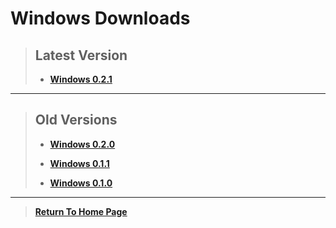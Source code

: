 # Windows Downloads

> ## Latest Version
>
> - [**Windows 0.2.1**](https://github.com/NoahRobichaux/Robichaux_Breakout/releases/tag/v0.2.1)

***

> ## Old Versions
> 
> - [**Windows 0.2.0**](https://github.com/NoahRobichaux/Robichaux_Breakout/releases/tag/v0.2.0)
> 
> - [**Windows 0.1.1**](https://github.com/NoahRobichaux/Robichaux_Breakout/releases/tag/v0.1.1)
> 
> - [**Windows 0.1.0**](https://github.com/NoahRobichaux/Robichaux_Breakout/releases/tag/v0.1.0)

***

> [**Return To Home Page**](https://noahrobichaux.github.io/Robichuax_Breakout)
